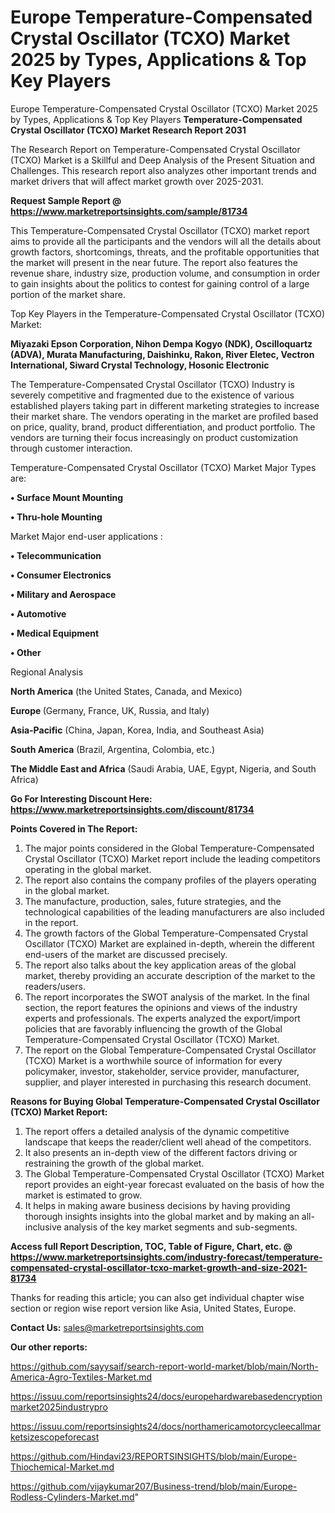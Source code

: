 # Europe Temperature-Compensated Crystal Oscillator (TCXO) Market 2025 by Types, Applications & Top Key Players
Europe Temperature-Compensated Crystal Oscillator (TCXO) Market 2025 by Types, Applications & Top Key Players
<strong>Temperature-Compensated Crystal Oscillator (TCXO) Market Research Report 2031</strong>

The Research Report on Temperature-Compensated Crystal Oscillator (TCXO) Market is a Skillful and Deep Analysis of the Present Situation and Challenges. This research report also analyzes other important trends and market drivers that will affect market growth over 2025-2031.

<strong>Request Sample Report @ <a href=https://www.marketreportsinsights.com/sample/81734>https://www.marketreportsinsights.com/sample/81734</a></strong>

This Temperature-Compensated Crystal Oscillator (TCXO) market report aims to provide all the participants and the vendors will all the details about growth factors, shortcomings, threats, and the profitable opportunities that the market will present in the near future. The report also features the revenue share, industry size, production volume, and consumption in order to gain insights about the politics to contest for gaining control of a large portion of the market share.

Top Key Players in the Temperature-Compensated Crystal Oscillator (TCXO) Market:

<strong>Miyazaki Epson Corporation, Nihon Dempa Kogyo (NDK), Oscilloquartz (ADVA), Murata Manufacturing, Daishinku, Rakon, River Eletec, Vectron International, Siward Crystal Technology, Hosonic Electronic</strong>

The Temperature-Compensated Crystal Oscillator (TCXO) Industry is severely competitive and fragmented due to the existence of various established players taking part in different marketing strategies to increase their market share. The vendors operating in the market are profiled based on price, quality, brand, product differentiation, and product portfolio. The vendors are turning their focus increasingly on product customization through customer interaction.

Temperature-Compensated Crystal Oscillator (TCXO) Market Major Types are:

<strong>• Surface Mount Mounting

• Thru-hole Mounting</strong>

Market Major end-user applications :

<strong>• Telecommunication

• Consumer Electronics

• Military and Aerospace

• Automotive

• Medical Equipment

• Other</strong>

Regional Analysis

</u><strong><b>North America</b></strong> (the United States, Canada, and Mexico)

<strong><b>Europe </b></strong>(Germany, France, UK, Russia, and Italy)

<strong><b>Asia-Pacific</b></strong> (China, Japan, Korea, India, and Southeast Asia)

<strong><b>South America</b></strong> (Brazil, Argentina, Colombia, etc.)

<strong><b>The Middle East and Africa</b></strong> (Saudi Arabia, UAE, Egypt, Nigeria, and South Africa)

<strong>Go For Interesting Discount Here: <a href=https://www.marketreportsinsights.com/discount/81734>https://www.marketreportsinsights.com/discount/81734</a></strong>

<strong>Points Covered in The Report:</strong>
<ol>
  <li>The major points considered in the Global Temperature-Compensated Crystal Oscillator (TCXO) Market report include the leading competitors operating in the global market.</li>
  <li>The report also contains the company profiles of the players operating in the global market.</li>
  <li>The manufacture, production, sales, future strategies, and the technological capabilities of the leading manufacturers are also included in the report.</li>
  <li>The growth factors of the Global Temperature-Compensated Crystal Oscillator (TCXO) Market are explained in-depth, wherein the different end-users of the market are discussed precisely.</li>
  <li>The report also talks about the key application areas of the global market, thereby providing an accurate description of the market to the readers/users.</li>
  <li>The report incorporates the SWOT analysis of the market. In the final section, the report features the opinions and views of the industry experts and professionals. The experts analyzed the export/import policies that are favorably influencing the growth of the Global Temperature-Compensated Crystal Oscillator (TCXO) Market.</li>
  <li>The report on the Global Temperature-Compensated Crystal Oscillator (TCXO) Market is a worthwhile source of information for every policymaker, investor, stakeholder, service provider, manufacturer, supplier, and player interested in purchasing this research document.</li>
</ol>
<strong>Reasons for Buying Global Temperature-Compensated Crystal Oscillator (TCXO) Market Report:</strong>

<ol>
  <li>The report offers a detailed analysis of the dynamic competitive landscape that keeps the reader/client well ahead of the competitors.</li>
  <li>It also presents an in-depth view of the different factors driving or restraining the growth of the global market.</li>
  <li>The Global Temperature-Compensated Crystal Oscillator (TCXO) Market report provides an eight-year forecast evaluated on the basis of how the market is estimated to grow.</li>
  <li>It helps in making aware business decisions by having providing thorough insights insights into the global market and by making an all-inclusive analysis of the key market segments and sub-segments.</li>
</ol>
<strong>Access full Report Description, TOC, Table of Figure, Chart, etc. @ <a href=https://www.marketreportsinsights.com/industry-forecast/temperature-compensated-crystal-oscillator-tcxo-market-growth-and-size-2021-81734>https://www.marketreportsinsights.com/industry-forecast/temperature-compensated-crystal-oscillator-tcxo-market-growth-and-size-2021-81734</a></strong>


Thanks for reading this article; you can also get individual chapter wise section or region wise report version like Asia, United States, Europe.

<strong>Contact Us:</strong>
sales@marketreportsinsights.com

<strong>Our other reports:</strong>

<a href=https://github.com/sayysaif/search-report-world-market/blob/main/North-America-Agro-Textiles-Market.md>https://github.com/sayysaif/search-report-world-market/blob/main/North-America-Agro-Textiles-Market.md</a>

<a href=https://issuu.com/reportsinsights24/docs/europehardwarebasedencryptionmarket2025industrypro>https://issuu.com/reportsinsights24/docs/europehardwarebasedencryptionmarket2025industrypro</a>

<a href=https://issuu.com/reportsinsights24/docs/northamericamotorcycleecallmarketsizescopeforecast>https://issuu.com/reportsinsights24/docs/northamericamotorcycleecallmarketsizescopeforecast</a>

<a href=https://github.com/Hindavi23/REPORTSINSIGHTS/blob/main/Europe-Thiochemical-Market.md>https://github.com/Hindavi23/REPORTSINSIGHTS/blob/main/Europe-Thiochemical-Market.md</a>

<a href=https://github.com/vijaykumar207/Business-trend/blob/main/Europe-Rodless-Cylinders-Market.md>https://github.com/vijaykumar207/Business-trend/blob/main/Europe-Rodless-Cylinders-Market.md</a>"
